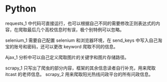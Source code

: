 # Python
requests_1 中代码可直接运行，也可以根据自己不同的需要修改正则表达式的内容，在爬取最后几个高校信息时有误，极个别特例可以忽略。

selenium_1 需要自己配置 selenium 和浏览器环境，在 send_keys 中写入自己淘宝的账号和密码，还可以更改 keyword 爬取不同的信息。

Ajax_1 分析中可以自己定义爬取图片的关键字和图片存储路径。

scrapy_1 只写出了爬虫的部分内容，框架的其余信息读者自行补充，用来爬取 itcast 的老师信息。
scrapy_2 用来爬取阳光热线问政平台的所有问政信息。

